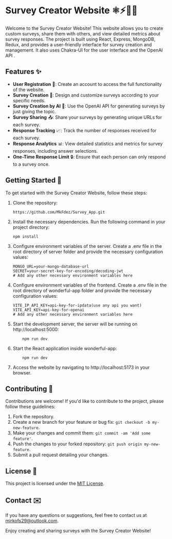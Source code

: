 # Survey Creator Website ⚛️⚡🍃🤖

Welcome to the Survey Creator Website! This website allows you to create custom surveys, share them with others, and view detailed metrics about survey responses. The project is built using React, Express, MongoDB, Redux, and provides a user-friendly interface for survey creation and management. It also uses Chakra-UI for the user interface and the OpenAI API .

## Features ✨

- **User Registration** 📝: Create an account to access the full functionality of the website.
- **Survey Creation** 🎨: Design and customize surveys according to your specific needs.
- **Survey Creation by AI** 🧠: Use the OpenAI API for generating surveys by just giving the topic.
- **Survey Sharing** 📤: Share your surveys by generating unique URLs for each survey.
- **Response Tracking** 📈: Track the number of responses received for each survey.
- **Response Analytics** 📊: View detailed statistics and metrics for survey responses, including answer selections.
- **One-Time Response Limit** 🔒: Ensure that each person can only respond to a survey once.

## Getting Started 🚀

To get started with the Survey Creator Website, follow these steps:

1. Clone the repository:

   ```shell
   https://github.com/MkFdez/Survey_App.git
2. Install the necessary dependencies. Run the following command in your project directory:

   ```shell
   npm install
3. Configure environment variables of the server. Create a .env file in the root directory of server folder and provide the necessary configuration values:

    ```plaintext
    MONGO_URL=your-mongo-database-url
    SECRET=your-secret-key-for-encoding/decoding-jwt
    # Add any other necessary environment variables here
4. Configure environment variables of the frontend. Create a .env file in the root directory of wonderful-app folder and provide the necessary configuration values:

    ```plaintext
    VITE_IP_API_KEY=api-key-for-ipdata(use any api you want)
    VITE_API_KEY=api-key-for-openai
    # Add any other necessary environment variables here
5. Start the development server, the server will be running on http://localhost:5000:

    ```shell
        npm run dev
6. Start the React application inside wonderful-app:

    ```shell
        npm run dev   
7. Access the website by navigating to http://localhost:5173 in your browser.

## Contributing 🤝

Contributions are welcome! If you'd like to contribute to the project, please follow these guidelines:

1. Fork the repository.
2. Create a new branch for your feature or bug fix: `git checkout -b my-new-feature`.
3. Make your changes and commit them: `git commit -am 'Add some feature'`.
4. Push the changes to your forked repository: `git push origin my-new-feature`.
5. Submit a pull request detailing your changes.

## License 📄

This project is licensed under the [MIT License](LICENSE.md).

## Contact ✉️

If you have any questions or suggestions, feel free to contact us at [mirkofs29@outlook.com](mailto:your-email@example.com).

Enjoy creating and sharing surveys with the Survey Creator Website!


